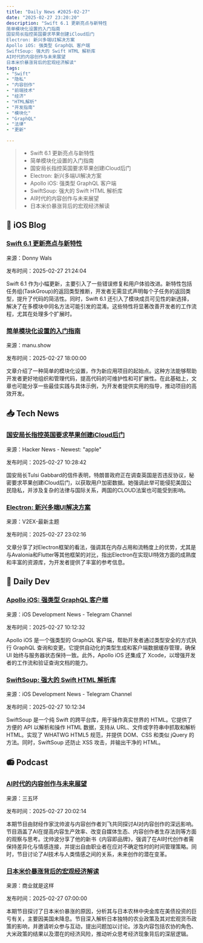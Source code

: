 ```yaml
---
title: "Daily News #2025-02-27"
date: "2025-02-27 23:20:20"
description: "Swift 6.1 更新亮点与新特性
简单模块化设置的入门指南
国安局长指控英国要求苹果创建iCloud后门
Electron: 新兴多端UI解决方案
Apollo iOS: 强类型 GraphQL 客户端
SwiftSoup: 强大的 Swift HTML 解析库
AI时代的内容创作与未来展望
日本米价暴涨背后的宏观经济解读"
tags: 
- "Swift"
- "隐私"
- "内容创作"
- "前端技术"
- "经济"
- "HTML解析"
- "开发指南"
- "模块化"
- "GraphQL"
- "法律"
- "更新"

---
```


> - Swift 6.1 更新亮点与新特性
> - 简单模块化设置的入门指南
> - 国安局长指控英国要求苹果创建iCloud后门
> - Electron: 新兴多端UI解决方案
> - Apollo iOS: 强类型 GraphQL 客户端
> - SwiftSoup: 强大的 Swift HTML 解析库
> - AI时代的内容创作与未来展望
> - 日本米价暴涨背后的宏观经济解读

## 🍎 iOS Blog

### [Swift 6.1 更新亮点与新特性](https://www.donnywals.com/whats-new-in-swift-6-1/)

来源：Donny Wals

发布时间：2025-02-27 21:24:04

Swift 6.1 作为小幅更新，主要引入了一些错误修复和用户体验改进。新特性包括任务组(TaskGroup)的返回类型推断，开发者无需显式声明每个子任务的返回类型，提升了代码的简洁性。同时，Swift 6.1 还引入了模块成员可见性的新选择，解决了在多模块中同名方法可能引发的混淆。这些特性将显著改善开发者的工作流程，尤其在处理多个扩展时。

### [简单模块化设置的入门指南](https://manu.show/2025-02-27-simple-modularization-setup/)

来源：manu.show

发布时间：2025-02-27 18:00:00

文章介绍了一种简单的模块化设置，作为新应用项目的起始点。这种方法能够帮助开发者更好地组织和管理代码，提高代码的可维护性和可扩展性。在此基础上，文章也可能分享一些最佳实践与具体示例，为开发者提供实用的指导，推动项目的高效开发。

## 📥 Tech News

### [国安局长指控英国要求苹果创建iCloud后门](https://9to5mac.com/2025/02/26/director-of-national-intelligence-tulsi-gabbard-suggests-uk-broke-agreement-in-secretly-asking-apple-to-build-icloud-backdoor/)

来源：Hacker News - Newest: "apple"

发布时间：2025-02-27 10:28:42

国安局长Tulsi Gabbard的信件表明，特朗普政府正在调查英国是否违反协议，秘密要求苹果创建iCloud后门，以获取用户加密数据。她强调此举可能侵犯美国公民隐私，并涉及复杂的法律与国际关系，两国的CLOUD法案也可能受到影响。

### [Electron: 新兴多端UI解决方案](https://www.v2ex.com/t/1114744)

来源：V2EX-最新主题

发布时间：2025-02-27 23:02:16

文章分享了对Electron框架的看法，强调其在内存占用和流畅度上的优势，尤其是与Avalonia和Flutter等其他框架的对比，指出Electron在实现UI特效方面的成熟度和丰富的资源库，为开发者提供了丰富的参考信息。

## 💾 Daily Dev

### [Apollo iOS: 强类型 GraphQL 客户端](https://github.com/apollographql/apollo-ios)

来源：iOS Development News - Telegram Channel

发布时间：2025-02-27 10:12:32

Apollo iOS 是一个强类型的 GraphQL 客户端，帮助开发者通过类型安全的方式执行 GraphQL 查询和变更。它提供自动化的类型生成和客户端数据缓存管理，确保 UI 始终与服务器状态保持一致。此外，Apollo iOS 还集成了 Xcode，以增强开发者的工作流和验证查询文档的能力。

### [SwiftSoup: 强大的 Swift HTML 解析库](https://github.com/scinfu/SwiftSoup)

来源：iOS Development News - Telegram Channel

发布时间：2025-02-27 10:12:34

SwiftSoup 是一个纯 Swift 的跨平台库，用于操作真实世界的 HTML。它提供了方便的 API 以解析和操作 HTML 数据，支持从 URL、文件或字符串中抓取和解析 HTML。实现了 WHATWG HTML5 规范，并提供 DOM、CSS 和类似 jQuery 的方法。同时，SwiftSoup 还防止 XSS 攻击，并输出干净的 HTML。

## 📻 Podcast

### [AI时代的内容创作与未来展望](https://www.xiaoyuzhoufm.com/episode/67c0208305a90dfd0d356bd1)

来源：三五环

发布时间：2025-02-27 20:02:14

本期节目由财经作家沈帅波与内容创作者刘飞共同探讨AI对内容创作的深远影响。节目涵盖了AI在提高内容生产效率、改变自媒体生态、内容创作者生存法则等方面的观察与思考。沈帅波分享了他的新书《内容即品牌》，强调了在AI时代创作者需保持差异化与情感连接，并提出自由职业者在应对不确定性时的时间管理策略。同时，节目讨论了AI技术与人类情感之间的关系，未来创作的潜在变革。

### [日本米价暴涨背后的宏观经济解读](https://www.xiaoyuzhoufm.com/episode/67beec47606e5c5940fde3e2)

来源：商业就是这样

发布时间：2025-02-27 07:00:00

本期节目探讨了日本米价暴涨的原因，分析其与日本农林中央金库在美债投资的巨亏有关，主要因美国未降息。节目深入解析日本独特的农业政策及其对宏观货币政策的影响，并邀请听众参与互动，提出问题加以讨论。涉及内容包括农协的角色、大米政策的结果以及潜在的经济风险，推动听众思考经济现象背后的深层逻辑。
